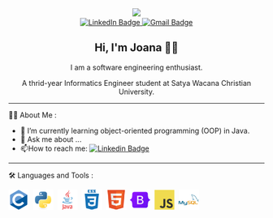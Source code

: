 <div id="header" align="center">
  <img src="https://i.giphy.com/media/v1.Y2lkPTc5MGI3NjExZmRwYnQzbGl2aHl0bW9heWx5OWxqeXhkNXpmbzBxcXdjOXFvYmczdSZlcD12MV9pbnRlcm5hbF9naWZfYnlfaWQmY3Q9cw/Oj25fisQ3zhukVWY96/giphy.gif" width="100"/>
  <div id="badges">
  <a href="www.linkedin.com/in/joana-aldoranti">
    <img src="https://img.shields.io/badge/LinkedIn-blue?style=for-the-badge&logo=linkedin&logoColor=white" alt="LinkedIn Badge"/>
  </a>
  <a href="mailto:joanaaldoranti09@gmail.com?subject=Hi there">
    <img src="https://img.shields.io/badge/Gmail-red?style=for-the-badge&logo=gmail&logoColor=white" alt="Gmail Badge"/>
  </a>
</div>
  <h2>Hi, I'm Joana 👋🏻</h2>
  <p>I am a software engineering enthusiast.</p>
  <p>A thrid-year Informatics Engineer student at Satya Wacana Christian University.</p>
</div>

---

:woman_technologist: About Me :
- 🌱 I’m currently learning object-oriented programming (OOP) in Java.
- 💬 Ask me about ...
- :mailbox:How to reach me: [![Linkedin Badge](https://img.shields.io/badge/-LinkedIn-blue?style=flat&logo=Linkedin&logoColor=white)](www.linkedin.com/in/joana-aldoranti)

--- 

:hammer_and_wrench: Languages and Tools :
<div>
  <img src="https://github.com/devicons/devicon/blob/master/icons/c/c-original.svg" title="C" alt="C" width="40" height="40"/>&nbsp;
  <img src="https://github.com/devicons/devicon/blob/master/icons/python/python-original.svg" title="Python" alt="Python" width="40" height="40"/>&nbsp;
  <img src="https://github.com/devicons/devicon/blob/master/icons/java/java-original-wordmark.svg" title="Java" alt="Java" width="40" height="40"/>&nbsp;
  <img src="https://github.com/devicons/devicon/blob/master/icons/css3/css3-plain-wordmark.svg"  title="CSS3" alt="CSS" width="40" height="40"/>&nbsp;
  <img src="https://github.com/devicons/devicon/blob/master/icons/html5/html5-original.svg" title="HTML5" alt="HTML" width="40" height="40"/>&nbsp;
  <img src="https://github.com/devicons/devicon/blob/master/icons/bootstrap/bootstrap-original.svg" title="Bootstrap" alt="Bootstrap" width="40" height="40"/>&nbsp;
  <img src="https://github.com/devicons/devicon/blob/master/icons/javascript/javascript-original.svg" title="JavaScript" alt="JavaScript" width="40" height="40"/>&nbsp;
  <img src="https://github.com/devicons/devicon/blob/master/icons/mysql/mysql-original-wordmark.svg" title="MySQL"  alt="MySQL" width="40" height="40"/>&nbsp;
</div>

